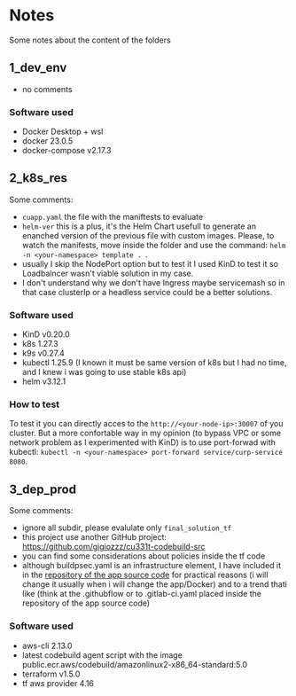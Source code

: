 # Notes

Some notes about the content of the folders

## 1_dev_env
- no comments

### Software used
- Docker Desktop + wsl 
- docker 23.0.5
- docker-compose v2.17.3

## 2_k8s_res
Some comments:
- `cuapp.yaml` the file with the maniftests to evaluate
- `helm-ver` this is a plus, it's the Helm Chart usefull to generate an enanched version of the previous file with custom images. Please, to watch the manifests, move inside the folder and  use the command: `helm -n <your-namespace> template . `.
- usually I skip the NodePort option but to test it I used KinD to test it so Loadbalncer wasn't viable solution in my case.
- I don't understand why we don't have Ingress maybe servicemash so in that case clusterIp or a headless service could be a better solutions.

### Software used
- KinD  v0.20.0
- k8s 1.27.3
- k9s v0.27.4
- kubectl 1.25.9 (I known it must be same version of k8s but I had no time, and I knew i was going to use stable k8s api)
- helm v3.12.1


### How to test
To test it you can directly acces to the `http://<your-node-ip>:30007` of you cluster. But a more confortable way in my opinion (to bypass VPC or some network problem as I experimented with KinD) is to use port-forwad with kubectl: `kubectl -n <your-namespace> port-forward service/curp-service 8080`.


## 3_dep_prod
Some comments:
- ignore all subdir, please evalulate only `final_solution_tf`
- this project use another GitHub project: https://github.com/gigiozzz/cu331t-codebuild-src
- you can find some considerations about policies inside the tf code
- although buildpsec.yaml is an infrastructure element, I have included it in the [repository of the app source code](https://github.com/gigiozzz/cu331t-codebuild-src) for practical reasons (i will change it usually when i will change the app/Docker) and to a trend thati like (think at the .githubflow or to .gitlab-ci.yaml placed inside the repository of the app source code) 

### Software used
- aws-cli 2.13.0
- latest codebuild agent script with the image public.ecr.aws/codebuild/amazonlinux2-x86_64-standard:5.0
- terraform v1.5.0
- tf aws provider 4.16